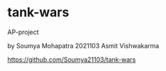 # tank-wars
AP-project

by
Soumya Mohapatra 2021103
Asmit Vishwakarma 


https://github.com/Soumya21103/tank-wars
